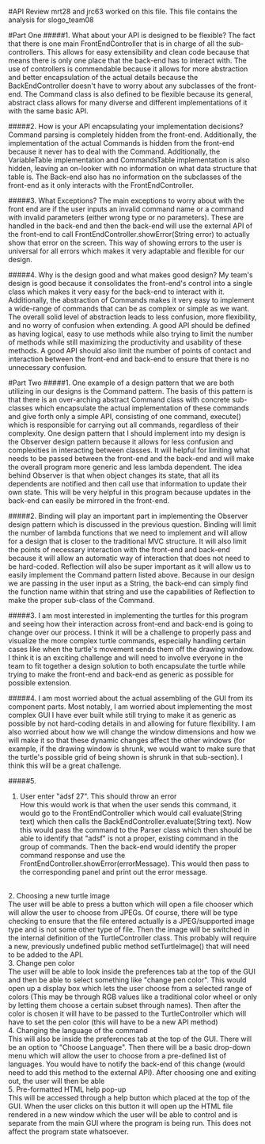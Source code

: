 #API Review
mrt28 and jrc63 worked on this file. This file contains the analysis for slogo_team08

#Part One
#####1. What about your API is designed to be flexible?
The fact that there is one main FrontEndController that is in charge of all the sub-controllers. This allows for easy extensibility and clean code because that means there is only one place that the back-end has to interact with. The use of controllers is commendable because it allows for more abstraction and better encapsulation of the actual details because the BackEndController doesn't have to worry about any subclasses of the front-end. The Command class is also defined to be flexible because its general, abstract class allows for many diverse and different implementations of it with the same basic API.  

#####2. How is your API encapsulating your implementation decisions?
Command parsing is completely hidden from the front-end. Additionally, the implementation of the actual Commands is hidden from the front-end because it never has to deal with the Command. Additionally, the VariableTable implementation and CommandsTable implementation is also hidden, leaving an on-looker with no information on what data structure that table is. The Back-end also has no information on the subclasses of the front-end as it only interacts with the FrontEndController.

#####3. What Exceptions?
The main exceptions to worry about with the front end are if the user inputs an invalid command name or a command with invalid parameters (either wrong type or no parameters). These are handled in the back-end and then the back-end will use the external API of the front-end to call FrontEndController.showError(String error) to actually show that error on the screen. This way of showing errors to the user is universal for all errors which makes it very adaptable and flexible for our design. 

#####4. Why is the design good and what makes good design?
My team's design is good because it consolidates the front-end's control into a single class which makes it very easy for the back-end to interact with it. Additionally, the abstraction of Commands makes it very easy to implement a wide-range of commands that can be as complex or simple as we want. The overall solid level of abstraction leads to less confusion, more flexibility, and no worry of confusion when extending. A good API should be defined as having logical, easy to use methods while also trying to limit the number of methods while still maximizing the productivity and usability of these methods. A good API should also limit the number of points of contact and interaction between the front-end and back-end to ensure that there is no unnecessary confusion.

#Part Two
#####1.
One example of a design pattern that we are both utilizing in our designs is the Command pattern. The basis of this pattern is that there is an over-arching abstract Command class with concrete sub-classes which encapsulate the actual implementation of these commands and give forth only a simple API, consisting of one command, execute() which is responsible for carrying out all commands, regardless of their complexity. One design pattern that I should implement into my design is the Observer design pattern because it allows for less confusion and complexities in interacting between classes. It will helpful for limiting what needs to be passed between the front-end and the back-end and will make the overall program more generic and less lambda dependent. The idea behind Observer is that when object changes its state, that all its dependents are notified and then call use that information to update their own state. This will be very helpful in this program because updates in the back-end can easily be mirrored in the front-end.

#####2.
Binding will play an important part in implementing the Observer design pattern which is discussed in the previous question. Binding will limit the number of lambda functions that we need to implement and will allow for a design that is closer to the traditional MVC structure. It will also limit the points of necessary interaction with the front-end and back-end because it will allow an automatic way of interaction that does not need to be hard-coded. Reflection will also be super important as it will allow us to easily implement the Command pattern listed above. Because in our design we are passing in the user input as a String, the back-end can simply find the function name within that string and use the capabilities of Reflection to make the proper sub-class of the Command.

#####3. 
I am most interested in implementing the turtles for this program and seeing how their interaction across front-end and back-end is going to change over our process. I think it will be a challenge to properly pass and visualize the more complex turtle commands, especially handling certain cases like when the turtle's movement sends them off the drawing window. I think it is an exciting challenge and will need to involve everyone in the team to fit together a design solution to both encapsulate the turtle while trying to make the front-end and back-end as generic as possible for possible extension.

#####4.
I am most worried about the actual assembling of the GUI from its component parts. Most notably, I am worried about implementing the most complex GUI I have ever built while still trying to make it as generic as possible by not hard-coding details in and allowing for future flexibility. I am also worried about how we will change the window dimensions and how we will make it so that these dynamic changes affect the other windows (for example, if the drawing window is shrunk, we would want to make sure that the turtle's possible grid of being shown is shrunk in that sub-section). I think this will be a great challenge.

#####5. 
1. User enter "adsf 27". This should throw an error </br> 
How this would work is that when the user sends this command, it would go to the FrontEndController which would call evaluate(String text) which then calls the BackEndController.evaluate(String text). Now this would pass the command to the Parser class which then should be able to identify that "adsf" is not a proper, existing command in the group of commands. Then the back-end would identify the proper command response and use the FrontEndController.showError(errorMessage). This would then pass to the corresponding panel and print out the error message.
</br>
2. Choosing a new turtle image </br>
The user will be able to press a button which will open a file chooser which will allow the user to choose from JPEGs. Of course, there will be type checking to ensure that the file entered actually is a JPEG/supported image type and is not some other type of file. Then the image will be switched in the internal definition of the TurtleController class. This probably will require a new, previously undefined public method setTurtleImage() that will need to be added to the API.
</br>
3. Change pen color </br>
The user will be able to look inside the preferences tab at the top of the GUI and then be able to select something like "change pen color". This would open up a display box which lets the user choose from a selected range of colors (This may be through RGB values like a traditional color wheel or only by letting them choose a certain subset through names). Then after the color is chosen it will have to be passed to the TurtleController which will have to set the pen color (this will have to be a new API method)
</br>
4. Changing the language of the command </br>
This will also be inside the preferences tab at the top of the GUI. There will be an option to "Choose Language". Then there will be a basic drop-down menu which will allow the user to choose from a pre-defined list of languages. You would have to notify the back-end of this change (would need to add this method to the external API). After choosing one and exiting out, the user will then be able 
</br>
5. Pre-formatted HTML help pop-up </br>
This will be accessed through a help button which placed at the top of the GUI. When the user clicks on this button it will open up the HTML file rendered in a new window which the user will be able to control and is separate from the main GUI where the program is being run. This does not affect the program state whatsoever. 

